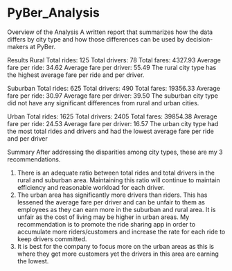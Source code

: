 # PyBer_Analysis
Overview of the Analysis 
A written report that summarizes how the data differs by city type and how those differences can be used by decision-makers at PyBer.

Results 
Rural
  Total rides: 125
  Total drivers: 78
  Total fares: 4327.93
  Average fare per ride: 34.62
  Average fare per driver: 55.49
The rural city type has the highest average fare per ride and per driver. 
  
Suburban 
  Total rides: 625
  Total drivers: 490
  Total fares: 19356.33
  Average fare per ride: 30.97
  Average fare per driver: 39.50
The suburban city type did not have any significant differences from rural and urban cities. 
  
Urban 
  Total rides: 1625
  Total drivers: 2405
  Total fares: 39854.38
  Average fare per ride: 24.53
  Average fare per driver: 16.57
 The urban city type had the most total rides and drivers and had the lowest average fare per ride and per driver

Summary
After addressing the disparities among city types, these are my 3 recommendations. 
1. There is an adequate ratio between total rides and total drivers in the rural and suburban area. Maintaining this ratio will continue to maintain efficiency and reasonable workload for each driver. 
2. The urban area has significantly more drivers than riders. This has lessened the average fare per driver and can be unfair to them as employees as they can earn more in the suburban and rural area. It is unfair as the cost of living may be higher in urban areas. My recommendation is to promote the ride sharing app in order to accumulate more riders/customers and increase the rate for each ride to keep drivers committed. 
3. It is best for the company to focus more on the urban areas as this is where they get more customers yet the drivers in this area are earning the lowest. 
